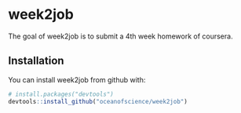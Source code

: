
<!-- README.md is generated from README.Rmd. Please edit that file -->
week2job
========

The goal of week2job is to submit a 4th week homework of coursera.

Installation
------------

You can install week2job from github with:

``` r
# install.packages("devtools")
devtools::install_github("oceanofscience/week2job")
```
